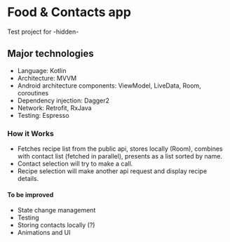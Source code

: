 # Food & Contacts app

Test project for -hidden-

## Major technologies

- Language: Kotlin
- Architecture: MVVM
- Android architecture components: ViewModel, LiveData, Room, coroutines
- Dependency injection: Dagger2
- Network: Retrofit, RxJava
- Testing: Espresso

### How it Works

- Fetches recipe list from the public api, stores locally (Room), combines with contact list (fetched in parallel), presents as a list sorted by name.
- Contact selection will try to make a call.
- Recipe selection will make another api request and display recipe details.

#### To be improved

- State change management
- Testing 
- Storing contacts locally (?)
- Animations and UI
